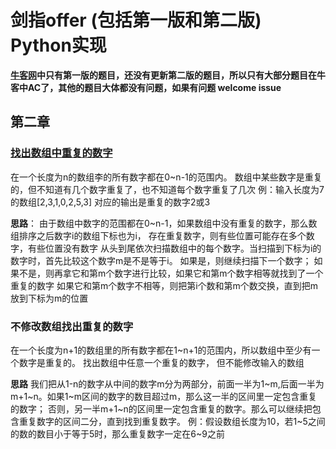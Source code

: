 # 剑指offer (包括第一版和第二版) Python实现
**[牛客网](https://www.nowcoder.com/ta/coding-interviews?page=1)中只有第一版的题目，还没有更新第二版的题目，所以只有大部分题目在牛客中AC了，其他的题目大体都没有问题，如果有问题 welcome issue**

## 第二章
### [找出数组中重复的数字](https://github.com/Gustee/CodingInterview-Chinese-version2/blob/master/chap2/3_1.py)
在一个长度为n的数组李的所有数字都在0~n-1的范围内。
数组中某些数字是重复的，但不知道有几个数字重复了，也不知道每个数字重复了几次
例：输入长度为7的数组[2,3,1,0,2,5,3] 对应的输出是重复的数字2或3

**思路**：
由于数组中数字的范围都在0~n-1，如果数组中没有重复的数字，那么数组排序之后数字i的数组下标也为i，
存在重复数字，则有些位置可能存在多个数字，有些位置没有数字
从头到尾依次扫描数组中的每个数字。当扫描到下标为i的数字时，首先比较这个数字m是不是等于i。
如果是，则继续扫描下一个数字；
如果不是，则再拿它和第m个数字进行比较，如果它和第m个数字相等就找到了一个重复的数字
如果它和第m个数字不相等，则把第i个数和第m个数交换，直到把m放到下标为m的位置

### 不修改数组找出重复的数字
在一个长度为n+1的数组里的所有数字都在1~n+1的范围内，所以数组中至少有一个数字是重复的。
找出数组中任意一个重复的数字， 但不能修改输入的数组

**思路**
我们把从1-n的数字从中间的数字m分为两部分，前面一半为1\~m,后面一半为m+1\~n。如果1~m区间的数字的数目超过m，那么这一半的区间里一定包含重复的数字；
否则，另一半m+1\~n的区间里一定包含重复的数字。那么可以继续把包含重复数字的区间二分，直到找到重复数字。
例：假设数组长度为10，若1\~5之间的数的数目小于等于5时，那么重复数字一定在6\~9之前